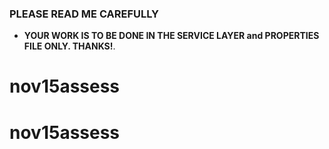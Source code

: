### PLEASE READ ME CAREFULLY

- **YOUR WORK IS TO BE DONE IN THE SERVICE LAYER and PROPERTIES FILE ONLY. THANKS!**. 
# nov15assess
# nov15assess
